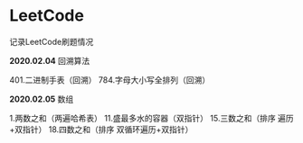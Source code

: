 # LeetCode
 记录LeetCode刷题情况

**2020.02.04**	回溯算法

401.二进制手表（回溯）
784.字母大小写全排列（回溯）

**2020.02.05**	数组

1.两数之和（两遍哈希表）
11.盛最多水的容器（双指针）
15.三数之和（排序 遍历+双指针）
18.四数之和（排序 双循环遍历+双指针）